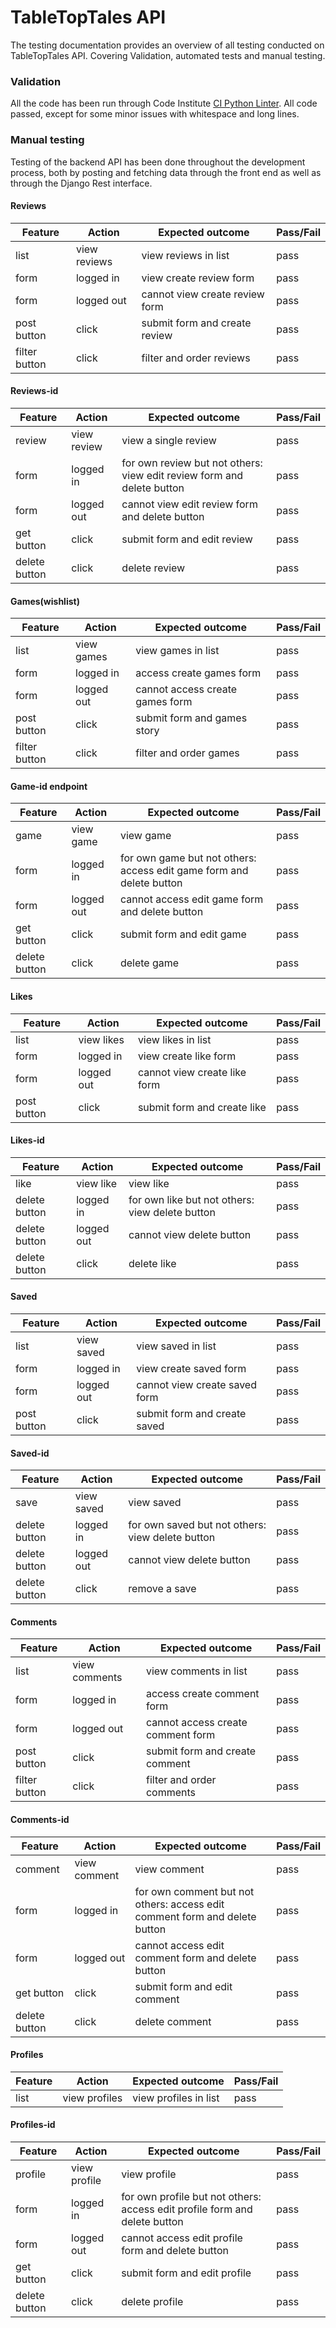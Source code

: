 # TableTopTales API

The testing documentation provides an overview of all testing conducted on TableTopTales API. Covering Validation, automated tests and manual testing. 

### Validation

All the code has been run through Code Institute [CI Python Linter](https://pep8ci.herokuapp.com/). All code passed, except for some minor issues with whitespace and long lines. 

### Manual testing

Testing of the backend API has been done throughout the development process, both by posting and fetching data through the front end as well as through the Django Rest interface. 

#### Reviews
| Feature | Action | Expected outcome | Pass/Fail |
| --- | --- | --- | --- |
| list | view reviews | view reviews in list | pass |
| form | logged in | view create review form | pass |
| form | logged out | cannot view create review form | pass |
| post button | click | submit form and create review | pass |
| filter button | click | filter and order reviews | pass |

#### Reviews-id
| Feature | Action | Expected outcome | Pass/Fail |
| --- | --- | --- | --- |
| review | view review | view a single review | pass |
| form | logged in | for own review but not others: view edit review form and delete button | pass |
| form | logged out | cannot view edit review form and delete button | pass |
| get button | click | submit form and edit review | pass |
| delete button | click | delete review | pass |

#### Games(wishlist)
| Feature | Action | Expected outcome | Pass/Fail |
| --- | --- | --- | --- |
| list | view games | view games in list | pass |
| form | logged in | access create games form | pass |
| form | logged out | cannot access create games form | pass |
| post button | click | submit form and games story | pass |
| filter button | click | filter and order games | pass |

#### Game-id endpoint
| Feature | Action | Expected outcome | Pass/Fail |
| --- | --- | --- | --- |
| game | view game | view game | pass |
| form | logged in | for own game but not others: access edit game form and delete button | pass |
| form | logged out | cannot access edit game form and delete button | pass |
| get button | click | submit form and edit game | pass |
| delete button | click | delete game | pass |

#### Likes
| Feature | Action | Expected outcome | Pass/Fail |
| --- | --- | --- | --- |
| list | view likes | view likes in list | pass |
| form | logged in | view create like form | pass |
| form | logged out | cannot view create like form | pass |
| post button | click | submit form and create like | pass |

#### Likes-id
| Feature | Action | Expected outcome | Pass/Fail |
| --- | --- | --- | --- |
| like | view like | view like | pass |
| delete button | logged in | for own like but not others: view delete button | pass |
| delete button | logged out | cannot view delete button | pass |
| delete button | click | delete like | pass |

#### Saved
| Feature | Action | Expected outcome | Pass/Fail |
| --- | --- | --- | --- |
| list | view saved | view saved in list | pass |
| form | logged in | view create saved form | pass |
| form | logged out | cannot view create saved form | pass |
| post button | click | submit form and create saved | pass |

#### Saved-id
| Feature | Action | Expected outcome | Pass/Fail |
| --- | --- | --- | --- |
| save | view saved | view saved | pass |
| delete button | logged in | for own saved but not others: view delete button | pass |
| delete button | logged out | cannot view delete button | pass |
| delete button | click | remove a save | pass |

#### Comments
| Feature | Action | Expected outcome | Pass/Fail |
| --- | --- | --- | --- |
| list | view comments | view comments in list | pass |
| form | logged in | access create comment form | pass |
| form | logged out | cannot access create comment form | pass |
| post button | click | submit form and create comment | pass |
| filter button | click | filter and order comments | pass |

#### Comments-id
| Feature | Action | Expected outcome | Pass/Fail |
| --- | --- | --- | --- |
| comment | view comment | view comment | pass |
| form | logged in | for own comment but not others: access edit comment form and delete button | pass |
| form | logged out | cannot access edit comment form and delete button | pass |
| get button | click | submit form and edit comment | pass |
| delete button | click | delete comment | pass |

#### Profiles
| Feature | Action | Expected outcome | Pass/Fail |
| --- | --- | --- | --- |
| list | view profiles | view profiles in list | pass |

#### Profiles-id
| Feature | Action | Expected outcome | Pass/Fail |
| --- | --- | --- | --- |
| profile | view profile | view profile | pass |
| form | logged in | for own profile but not others: access edit profile form and delete button | pass |
| form | logged out | cannot access edit profile form and delete button | pass |
| get button | click | submit form and edit profile | pass |
| delete button | click | delete profile | pass |


